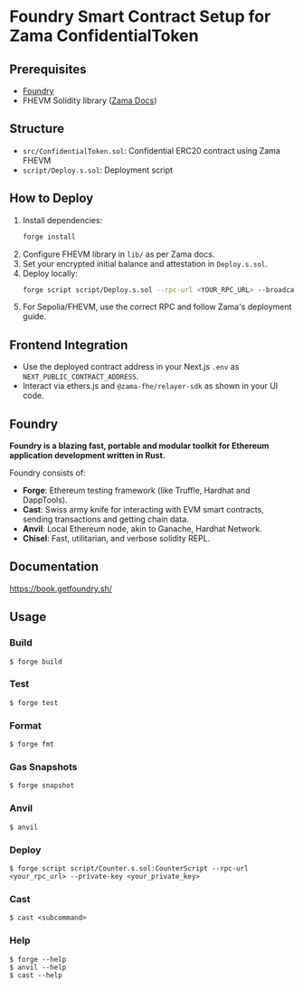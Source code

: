 # Foundry Smart Contract Setup for Zama ConfidentialToken

## Prerequisites
- [Foundry](https://book.getfoundry.sh/getting-started/installation)
- FHEVM Solidity library ([Zama Docs](https://docs.zama.ai/protocol/solidity-guides/smart-contract/configure))

## Structure
- `src/ConfidentialToken.sol`: Confidential ERC20 contract using Zama FHEVM
- `script/Deploy.s.sol`: Deployment script

## How to Deploy
1. Install dependencies:
	```bash
	forge install
	```
2. Configure FHEVM library in `lib/` as per Zama docs.
3. Set your encrypted initial balance and attestation in `Deploy.s.sol`.
4. Deploy locally:
	```bash
	forge script script/Deploy.s.sol --rpc-url <YOUR_RPC_URL> --broadcast
	```
5. For Sepolia/FHEVM, use the correct RPC and follow Zama's deployment guide.

## Frontend Integration
- Use the deployed contract address in your Next.js `.env` as `NEXT_PUBLIC_CONTRACT_ADDRESS`.
- Interact via ethers.js and `@zama-fhe/relayer-sdk` as shown in your UI code.
## Foundry

**Foundry is a blazing fast, portable and modular toolkit for Ethereum application development written in Rust.**

Foundry consists of:

- **Forge**: Ethereum testing framework (like Truffle, Hardhat and DappTools).
- **Cast**: Swiss army knife for interacting with EVM smart contracts, sending transactions and getting chain data.
- **Anvil**: Local Ethereum node, akin to Ganache, Hardhat Network.
- **Chisel**: Fast, utilitarian, and verbose solidity REPL.

## Documentation

https://book.getfoundry.sh/

## Usage

### Build

```shell
$ forge build
```

### Test

```shell
$ forge test
```

### Format

```shell
$ forge fmt
```

### Gas Snapshots

```shell
$ forge snapshot
```

### Anvil

```shell
$ anvil
```

### Deploy

```shell
$ forge script script/Counter.s.sol:CounterScript --rpc-url <your_rpc_url> --private-key <your_private_key>
```

### Cast

```shell
$ cast <subcommand>
```

### Help

```shell
$ forge --help
$ anvil --help
$ cast --help
```
